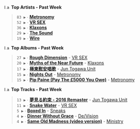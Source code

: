 <!--START_LASTFM_ARTISTS:{"period": "7day", "rows": 5}-->
<a href="https://last.fm" target="_blank"><img src="https://user-images.githubusercontent.com/17434202/215290617-e793598d-d7c9-428f-9975-156db1ba89cc.svg" alt="Last.fm Logo" width="18" height="13"/></a> **Top Artists - Past Week**

> `83 ▶️` ∙ **[Metronomy](https://www.last.fm/music/Metronomy)**<br/>
> `52 ▶️` ∙ **[VR SEX](https://www.last.fm/music/VR+SEX)**<br/>
> `36 ▶️` ∙ **[Klaxons](https://www.last.fm/music/Klaxons)**<br/>
> `29 ▶️` ∙ **[The Sound](https://www.last.fm/music/The+Sound)**<br/>
> `19 ▶️` ∙ **[Wire](https://www.last.fm/music/Wire)**<br/>
<!--END_LASTFM_ARTISTS-->

<!--START_LASTFM_ALBUMS:{"period": "7day", "rows": 5}-->
<a href="https://last.fm" target="_blank"><img src="https://user-images.githubusercontent.com/17434202/215290617-e793598d-d7c9-428f-9975-156db1ba89cc.svg" alt="Last.fm Logo" width="18" height="13"/></a> **Top Albums - Past Week**

> `27 ▶️` ∙ **[Rough Dimension](https://www.last.fm/music/VR+SEX/Rough+Dimension)** - [VR SEX](https://www.last.fm/music/VR+SEX)<br/>
> `20 ▶️` ∙ **[Myths of the Near Future](https://www.last.fm/music/Klaxons/Myths+of+the+Near+Future)** - [Klaxons](https://www.last.fm/music/Klaxons)<br/>
> `17 ▶️` ∙ **[極東慰安唱歌](https://www.last.fm/music/Jun+Togawa+Unit/%E6%A5%B5%E6%9D%B1%E6%85%B0%E5%AE%89%E5%94%B1%E6%AD%8C)** - [Jun Togawa Unit](https://www.last.fm/music/Jun+Togawa+Unit)<br/>
> `15 ▶️` ∙ **[Nights Out](https://www.last.fm/music/Metronomy/Nights+Out)** - [Metronomy](https://www.last.fm/music/Metronomy)<br/>
> `15 ▶️` ∙ **[Pip Paine (Pay The £5000 You Owe)](https://www.last.fm/music/Metronomy/Pip+Paine+(Pay+The+%C2%A35000+You+Owe))** - [Metronomy](https://www.last.fm/music/Metronomy)<br/>
<!--END_LASTFM_ALBUMS-->

<!--START_LASTFM_TRACKS:{"period": "7day", "rows": 5}-->
<a href="https://last.fm" target="_blank"><img src="https://user-images.githubusercontent.com/17434202/215290617-e793598d-d7c9-428f-9975-156db1ba89cc.svg" alt="Last.fm Logo" width="18" height="13"/></a> **Top Tracks - Past Week**

> `13 ▶️` ∙ **[夢見る約束 - 2016 Remaster](https://www.last.fm/music/Jun+Togawa+Unit/_/%E5%A4%A2%E8%A6%8B%E3%82%8B%E7%B4%84%E6%9D%9F+-+2016+Remaster)** - [Jun Togawa Unit](https://www.last.fm/music/Jun+Togawa+Unit)<br/>
> `11 ▶️` ∙ **[Snake Water](https://www.last.fm/music/VR+SEX/_/Snake+Water)** - [VR SEX](https://www.last.fm/music/VR+SEX)<br/>
> `5 ▶️` ∙ **[Boxed In](https://www.last.fm/music/Sneaks/_/Boxed+In)** - [Sneaks](https://www.last.fm/music/Sneaks)<br/>
> `4 ▶️` ∙ **[Dinner Without Grace](https://www.last.fm/music/De%2FVision/_/Dinner+Without+Grace)** - [De/Vision](https://www.last.fm/music/De%2FVision)<br/>
> `4 ▶️` ∙ **[Same Old Madness (video version)](https://www.last.fm/music/Ministry/_/Same+Old+Madness+(video+version))** - [Ministry](https://www.last.fm/music/Ministry)<br/>
<!--END_LASTFM_TRACKS-->